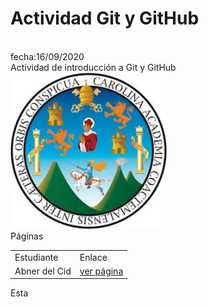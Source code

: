<h1>Actividad Git y GitHub</h1>
<br>
fecha:16/09/2020
<br>
Actividad de introducción a Git y GitHub
<img src="imagenes/logousac.jpg" width="250px" height="250px">
<br>
Páginas
<table>
	<tr>
		<td>Estudiante</td>
		<td>Enlace</td>
	</tr>
	<tr>
		<td>Abner del Cid</td>
		<td><a href="abnerdelcid.html">ver página</a></td>
	</tr>
</table>
 
Esta 
